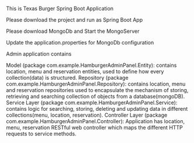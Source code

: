 This is Texas Burger Spring Boot Application 

Please download the project and run as Spring Boot App

Please download MongoDb and Start the MongoServer

Update the application.properties for MongoDb configuration

Admin application contains 

Model (package com.example.HamburgerAdminPanel.Entity): contains location, menu and reservation entities, used to define how every collection(data) is structured.
Repository (package com.example.HamburgerAdminPanel.Repository): contains location, menu and reservation repositories used to encapsulate the mechanism of storing, retrieving and searching collection of objects from a database(mongoDB).
Service Layer (package com.example.HamburgerAdminPanel.Service): contains logic for searching, storing, deleting and updating data in different collections(menu, location, reservation).
Controller Layer (package com.example.HamburgerAdminPanel.Controller): Application has location, menu, reservation RESTful web controller which maps the different HTTP requests to service methods.
  

